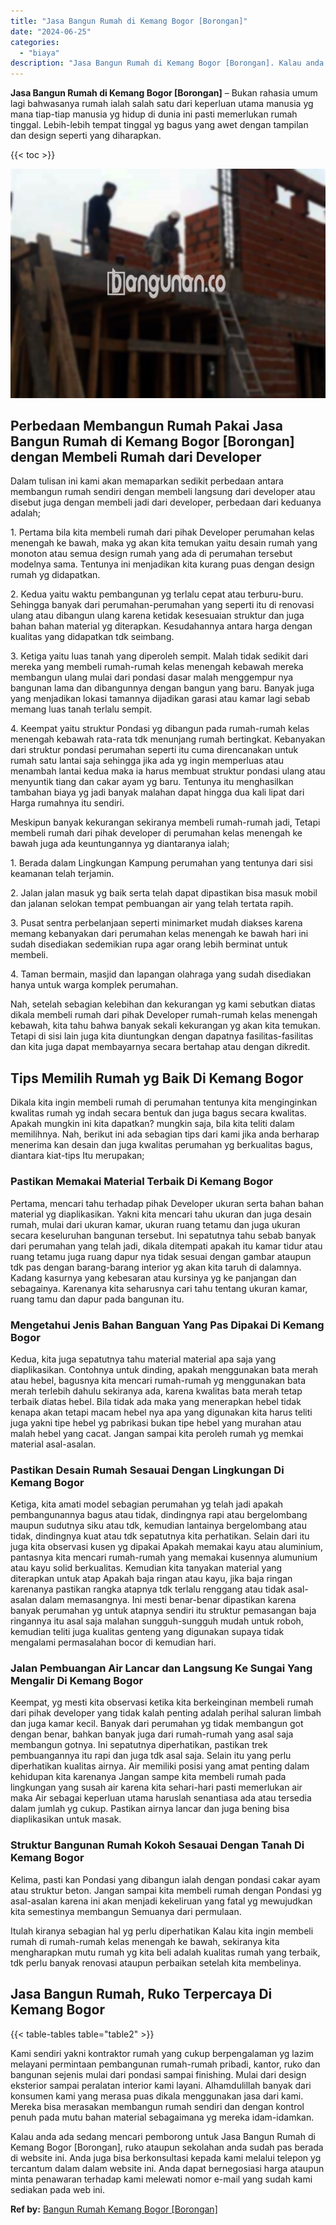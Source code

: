```yaml
---
title: "Jasa Bangun Rumah di Kemang Bogor [Borongan]"
date: "2024-06-25"
categories: 
  - "biaya"
description: "Jasa Bangun Rumah di Kemang Bogor [Borongan]. Kalau anda ada sedang mencari pemborong untuk Jasa Bangun Rumah di Kemang Bogor [Borongan], ruko ataupun seko..."
---
```


**Jasa Bangun Rumah di Kemang Bogor \[Borongan\]** – Bukan rahasia umum lagi bahwasanya rumah ialah salah satu dari keperluan utama manusia yg mana tiap-tiap manusia yg hidup di dunia ini pasti memerlukan rumah tinggal. Lebih-lebih tempat tinggal yg bagus yang awet dengan tampilan dan design seperti yang diharapkan.

{{< toc >}}

![Jasa Bangun Rumah di Kemang Bogor [Borongan]](/images/borong-bangunan-28.png)

## Perbedaan Membangun Rumah Pakai Jasa Bangun Rumah di Kemang Bogor \[Borongan\] dengan Membeli Rumah dari Developer

Dalam tulisan ini kami akan memaparkan sedikit perbedaan antara membangun rumah sendiri dengan membeli langsung dari developer atau disebut juga dengan membeli jadi dari developer, perbedaan dari keduanya adalah;

1\. Pertama bila kita membeli rumah dari pihak Developer perumahan kelas menengah ke bawah, maka yg akan kita temukan yaitu desain rumah yang monoton atau semua design rumah yang ada di perumahan tersebut modelnya sama. Tentunya ini menjadikan kita kurang puas dengan design rumah yg didapatkan.

2\. Kedua yaitu waktu pembangunan yg terlalu cepat atau terburu-buru. Sehingga banyak dari perumahan-perumahan yang seperti itu di renovasi ulang atau dibangun ulang karena ketidak kesesuaian struktur dan juga bahan bahan material yg diterapkan. Kesudahannya antara harga dengan kualitas yang didapatkan tdk seimbang.

3\. Ketiga yaitu luas tanah yang diperoleh sempit. Malah tidak sedikit dari mereka yang membeli rumah-rumah kelas menengah kebawah mereka membangun ulang mulai dari pondasi dasar malah menggempur nya bangunan lama dan dibangunnya dengan bangun yang baru. Banyak juga yang menjadikan lokasi tamannya dijadikan garasi atau kamar lagi sebab memang luas tanah terlalu sempit.

4\. Keempat yaitu struktur Pondasi yg dibangun pada rumah-rumah kelas menengah kebawah rata-rata tdk menunjang rumah bertingkat. Kebanyakan dari struktur pondasi perumahan seperti itu cuma direncanakan untuk rumah satu lantai saja sehingga jika ada yg ingin memperluas atau menambah lantai kedua maka ia harus membuat struktur pondasi ulang atau menyuntik tiang dan cakar ayam yg baru. Tentunya itu menghasilkan tambahan biaya yg jadi banyak malahan dapat hingga dua kali lipat dari Harga rumahnya itu sendiri.

Meskipun banyak kekurangan sekiranya membeli rumah-rumah jadi, Tetapi membeli rumah dari pihak developer di perumahan kelas menengah ke bawah juga ada keuntungannya yg diantaranya ialah;

1\. Berada dalam Lingkungan Kampung perumahan yang tentunya dari sisi keamanan telah terjamin.

2\. Jalan jalan masuk yg baik serta telah dapat dipastikan bisa masuk mobil dan jalanan selokan tempat pembuangan air yang telah tertata rapih.

3\. Pusat sentra perbelanjaan seperti minimarket mudah diakses karena memang kebanyakan dari perumahan kelas menengah ke bawah hari ini sudah disediakan sedemikian rupa agar orang lebih berminat untuk membeli.

4\. Taman bermain, masjid dan lapangan olahraga yang sudah disediakan hanya untuk warga komplek perumahan.

Nah, setelah sebagian kelebihan dan kekurangan yg kami sebutkan diatas dikala membeli rumah dari pihak Developer rumah-rumah kelas menengah kebawah, kita tahu bahwa banyak sekali kekurangan yg akan kita temukan. Tetapi di sisi lain juga kita diuntungkan dengan dapatnya fasilitas-fasilitas dan kita juga dapat membayarnya secara bertahap atau dengan dikredit.

## Tips Memilih Rumah yg Baik Di Kemang Bogor

Dikala kita ingin membeli rumah di perumahan tentunya kita menginginkan kwalitas rumah yg indah secara bentuk dan juga bagus secara kwalitas. Apakah mungkin ini kita dapatkan? mungkin saja, bila kita teliti dalam memilihnya. Nah, berikut ini ada sebagian tips dari kami jika anda berharap menerima kan desain dan juga kwalitas perumahan yg berkualitas bagus, diantara kiat-tips Itu merupakan;

### Pastikan Memakai Material Terbaik Di Kemang Bogor

Pertama, mencari tahu terhadap pihak Developer ukuran serta bahan bahan material yg diaplikasikan. Yakni kita mencari tahu ukuran dan juga desain rumah, mulai dari ukuran kamar, ukuran ruang tetamu dan juga ukuran secara keseluruhan bangunan tersebut. Ini sepatutnya tahu sebab banyak dari perumahan yang telah jadi, dikala ditempati apakah itu kamar tidur atau ruang tetamu juga ruang dapur nya tidak sesuai dengan gambar ataupun tdk pas dengan barang-barang interior yg akan kita taruh di dalamnya. Kadang kasurnya yang kebesaran atau kursinya yg ke panjangan dan sebagainya. Karenanya kita seharusnya cari tahu tentang ukuran kamar, ruang tamu dan dapur pada bangunan itu.

### Mengetahui Jenis Bahan Banguan Yang Pas Dipakai Di Kemang Bogor

Kedua, kita juga sepatutnya tahu material material apa saja yang diaplikasikan. Contohnya untuk dinding, apakah menggunakan bata merah atau hebel, bagusnya kita mencari rumah-rumah yg menggunakan bata merah terlebih dahulu sekiranya ada, karena kwalitas bata merah tetap terbaik diatas hebel. Bila tidak ada maka yang menerapkan hebel tidak kenapa akan tetapi macam hebel nya apa yang digunakan kita harus teliti juga yakni tipe hebel yg pabrikasi bukan tipe hebel yang murahan atau malah hebel yang cacat. Jangan sampai kita peroleh rumah yg memkai material asal-asalan.

### Pastikan Desain Rumah Sesauai Dengan Lingkungan Di Kemang Bogor

Ketiga, kita amati model sebagian perumahan yg telah jadi apakah pembangunannya bagus atau tidak, dindingnya rapi atau bergelombang maupun sudutnya siku atau tdk, kemudian lantainya bergelombang atau tidak, dindingnya kuat atau tdk sepatutnya kita perhatikan. Selain dari itu juga kita observasi kusen yg dipakai Apakah memakai kayu atau aluminium, pantasnya kita mencari rumah-rumah yang memakai kusennya alumunium atau kayu solid berkualitas. Kemudian kita tanyakan material yang diterapkan untuk atap Apakah baja ringan atau kayu, jika baja ringan karenanya pastikan rangka atapnya tdk terlalu renggang atau tidak asal-asalan dalam memasangnya. Ini mesti benar-benar dipastikan karena banyak perumahan yg untuk atapnya sendiri itu struktur pemasangan baja ringannya itu asal saja malahan sungguh-sungguh mudah untuk roboh, kemudian teliti juga kualitas genteng yang digunakan supaya tidak mengalami permasalahan bocor di kemudian hari.

### Jalan Pembuangan Air Lancar dan Langsung Ke Sungai Yang Mengalir Di Kemang Bogor

Keempat, yg mesti kita observasi ketika kita berkeinginan membeli rumah dari pihak developer yang tidak kalah penting adalah perihal saluran limbah dan juga kamar kecil. Banyak dari perumahan yg tidak membangun got dengan benar, bahkan banyak juga dari rumah-rumah yang asal saja membangun gotnya. Ini sepatutnya diperhatikan, pastikan trek pembuangannya itu rapi dan juga tdk asal saja. Selain itu yang perlu diperhatikan kualitas airnya. Air memiliki posisi yang amat penting dalam kehidupan kita karenanya Jangan sampe kita membeli rumah pada lingkungan yang susah air karena kita sehari-hari pasti memerlukan air maka Air sebagai keperluan utama haruslah senantiasa ada atau tersedia dalam jumlah yg cukup. Pastikan airnya lancar dan juga bening bisa diaplikasikan untuk masak.

### Struktur Bangunan Rumah Kokoh Sesauai Dengan Tanah Di Kemang Bogor

Kelima, pasti kan Pondasi yang dibangun ialah dengan pondasi cakar ayam atau struktur beton. Jangan sampai kita membeli rumah dengan Pondasi yg asal-asalan karena ini akan menjadi kekeliruan yang fatal yg mewujudkan kita semestinya membangun Semuanya dari permulaan.

Itulah kiranya sebagian hal yg perlu diperhatikan Kalau kita ingin membeli rumah di rumah-rumah kelas menengah ke bawah, sekiranya kita mengharapkan mutu rumah yg kita beli adalah kualitas rumah yang terbaik, tdk perlu banyak renovasi ataupun perbaikan setelah kita membelinya.

## Jasa Bangun Rumah, Ruko Terpercaya Di Kemang Bogor

{{< table-tables table="table2" >}}

Kami sendiri yakni kontraktor rumah yang cukup berpengalaman yg lazim melayani permintaan pembangunan rumah-rumah pribadi, kantor, ruko dan bangunan sejenis mulai dari pondasi sampai finishing. Mulai dari design eksterior sampai peralatan interior kami layani. Alhamdulillah banyak dari konsumen kami yang merasa puas dikala menggunakan jasa dari kami. Mereka bisa merasakan membangun rumah sendiri dan dengan kontrol penuh pada mutu bahan material sebagaimana yg mereka idam-idamkan.

Kalau anda ada sedang mencari pemborong untuk Jasa Bangun Rumah di Kemang Bogor \[Borongan\], ruko ataupun sekolahan anda sudah pas berada di website ini. Anda juga bisa berkonsultasi kepada kami melalui telepon yg tercantum dalam dalam website ini. Anda dapat bernegosiasi harga ataupun minta penawaran terhadap kami melewati nomor e-mail yang sudah kami sediakan pada web ini.

**Ref by:** [Bangun Rumah Kemang Bogor [Borongan]](https://id.wikipedia.org/wiki/Bangun)
